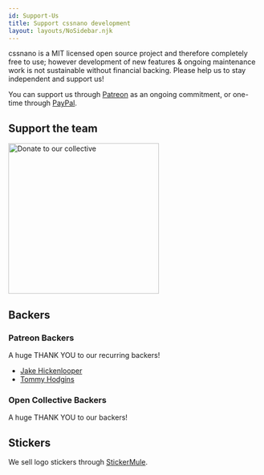 ```yaml
---
id: Support-Us
title: Support cssnano development
layout: layouts/NoSidebar.njk
---
```


cssnano is a MIT licensed open source project and therefore completely free
to use; however development of new features & ongoing maintenance work is not
sustainable without financial backing. Please help us to stay independent and
support us!

You can support us through [Patreon](https://www.patreon.com/beneb) as an
ongoing commitment, or one-time through [PayPal](https://www.paypal.me/benebinfo).

## Support the team

<a href="https://opencollective.com/cssnano">
<img src="/img/opencollective-button@2x.png" alt="Donate to our collective" width="300"/>
</a>

## Backers

### Patreon Backers

A huge THANK YOU to our recurring backers!

- [Jake Hickenlooper](https://twitter.com/jkenlooper)
- [Tommy Hodgins](https://twitter.com/innovati)

### Open Collective Backers

A huge THANK YOU to our backers!

<object type="image/svg+xml" data="https://opencollective.com/cssnano/backers.svg?avatarHeight=36&width=600"></object>

## Stickers

We sell logo stickers through [StickerMule](https://www.stickermule.com/uk/marketplace/11086-cssnano).
